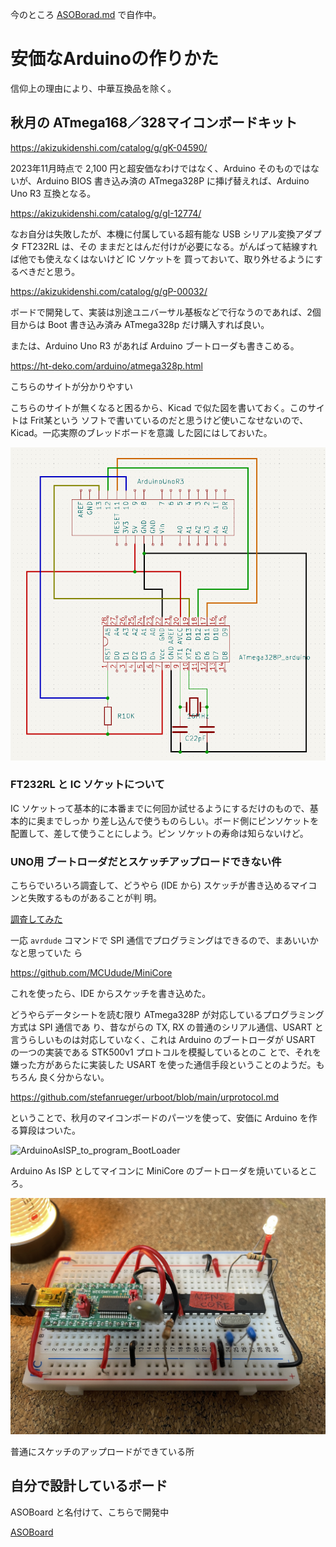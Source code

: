 今のところ [ASOBorad.md](./ASOBorad.md) で自作中。

# 安価なArduinoの作りかた

信仰上の理由により、中華互換品を除く。

## 秋月の ATmega168／328マイコンボードキット

https://akizukidenshi.com/catalog/g/gK-04590/

2023年11月時点で 2,100 円と超安価なわけではなく、Arduino そのものではないが、Arduino BIOS
書き込み済の ATmega328P に挿げ替えれば、Arduino Uno R3 互換となる。

https://akizukidenshi.com/catalog/g/gI-12774/

なお自分は失敗したが、本機に付属している超有能な USB シリアル変換アダプタ FT232RL は、その
ままだとはんだ付けが必要になる。がんばって結線すれば他でも使えなくはないけど IC ソケットを
買っておいて、取り外せるようにするべきだと思う。

https://akizukidenshi.com/catalog/g/gP-00032/

ボードで開発して、実装は別途ユニバーサル基板などで行なうのであれば、2個目からは Boot 書き込み済み
ATmega328p だけ購入すれば良い。

または、Arduino Uno R3 があれば Arduino ブートローダも書きこめる。

https://ht-deko.com/arduino/atmega328p.html

こちらのサイトが分かりやすい

こちらのサイトが無くなると困るから、Kicad で似た図を書いておく。このサイトは Frit某という
ソフトで書いているのだと思うけど使いこなせないので、Kicad。一応実際のブレッドボードを意識
した図にはしておいた。

![ArduinoによるATmega328P書き込み最小セットアップ](./figure/ATmegaArduinoMinimumSetup.png)

### FT232RL と IC ソケットについて

IC ソケットって基本的に本番までに何回か試せるようにするだけのもので、基本的に奥までしっか
り差し込んで使うものらしい。ボード側にピンソケットを配置して、差して使うことにしよう。ピン
ソケットの寿命は知らないけど。

### UNO用 ブートローダだとスケッチアップロードできない件

こちらでいろいろ調査して、どうやら (IDE から) スケッチが書き込めるマイコンと失敗するものがあることが判
明。

[調査してみた](./fuzebits.md)

一応 ``avrdude`` コマンドで SPI 通信でプログラミングはできるので、まあいいかなと思っていた
ら

https://github.com/MCUdude/MiniCore

これを使ったら、IDE からスケッチを書き込めた。

どうやらデータシートを読む限り ATmega328P が対応しているプログラミング方式は SPI 通信であ
り、昔ながらの TX, RX の普通のシリアル通信、USART と言うらしいものは対応していなく、これは
Arduino のブートローダが USART の一つの実装である STK500v1 プロトコルを模擬しているとのこ
とで、それを嫌った方があらたに実装した USART を使った通信手段ということのようだ。もちろん
良く分からない。

https://github.com/stefanrueger/urboot/blob/main/urprotocol.md 

ということで、秋月のマイコンボードのパーツを使って、安価に Arduino を作る算段はついた。

![ArduinoAsISP_to_program_BootLoader](./figure/ArduinoAsISP_BootloaderProgram.jpg "Arduino
からブートローダを焼いている")

Arduino As ISP としてマイコンに MiniCore のブートローダを焼いているところ。

![SketchUpload](./figure/SketchUpload.jpg)

普通にスケッチのアップロードができている所

## 自分で設計しているボード

ASOBoard と名付けて、こちらで開発中

[ASOBoard](./ASOBorad.md)
